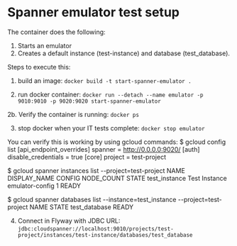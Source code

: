 # Spanner emulator test setup

The container does the following:
1. Starts an emulator
2. Creates a default instance (test-instance) and database (test_database).

Steps to execute this:
1. build an image:
`docker build -t start-spanner-emulator .`

2. run docker container:
`docker run --detach --name emulator -p 9010:9010 -p 9020:9020 start-spanner-emulator`

2b. Verify the container is running:
`docker ps`

3. stop docker when your IT tests complete:
`docker stop emulator`

You can verify this is working by using gcloud commands:
$ gcloud config list
[api_endpoint_overrides]
spanner = http://0.0.0.0:9020/
[auth]
disable_credentials = true
[core]
project = test-project

$ gcloud spanner instances list --project=test-project
NAME           DISPLAY_NAME   CONFIG           NODE_COUNT  STATE
test_instance  Test Instance  emulator-config  1           READY

$ gcloud spanner databases list --instance=test_instance --project=test-project
NAME           STATE
test_database  READY

4. Connect in Flyway with JDBC URL: `jdbc:cloudspanner://localhost:9010/projects/test-project/instances/test-instance/databases/test_database`

